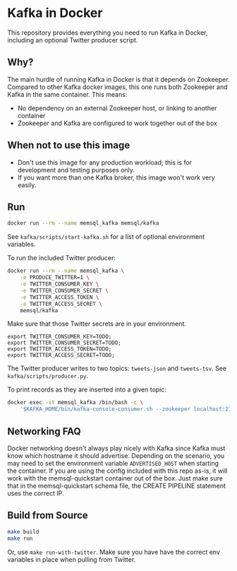 Kafka in Docker
===============

This repository provides everything you need to run Kafka in Docker, including
an optional Twitter producer script.

Why?
---

The main hurdle of running Kafka in Docker is that it depends on Zookeeper.
Compared to other Kafka docker images, this one runs both Zookeeper and Kafka
in the same container. This means:

* No dependency on an external Zookeeper host, or linking to another container
* Zookeeper and Kafka are configured to work together out of the box

When not to use this image
--------------------------

* Don't use this image for any production workload; this is for
  development and testing purposes only.
* If you want more than one Kafka broker, this image won't work very easily.

Run
---

```bash
docker run --rm --name memsql_kafka memsql/kafka
```

See `kafka/scripts/start-kafka.sh` for a list of optional environment variables.

To run the included Twitter producer:

```bash
docker run --rm --name memsql_kafka \
    -e PRODUCE_TWITTER=1 \
    -e TWITTER_CONSUMER_KEY \
    -e TWITTER_CONSUMER_SECRET \
    -e TWITTER_ACCESS_TOKEN \
    -e TWITTER_ACCESS_SECRET \
    memsql/kafka
```

Make sure that those Twitter secrets are in your environment.

```
export TWITTER_CONSUMER_KEY=TODO;
export TWITTER_CONSUMER_SECRET=TODO;
export TWITTER_ACCESS_TOKEN=TODO;
export TWITTER_ACCESS_SECRET=TODO;
```

The Twitter producer writes to two topics:
`tweets-json` and `tweets-tsv`. See `kafka/scripts/producer.py`.

To print records as they are inserted into a given topic:

```bash
docker exec -it memsql_kafka /bin/bash -c \
    '$KAFKA_HOME/bin/kafka-console-consumer.sh --zookeeper localhost:2181 --topic <TOPIC>'
```

Networking FAQ
--------------

Docker networking doesn't always play nicely with Kafka since Kafka must know
which hostname it should advertise.  Depending on the scenario, you may need to
set the environment variable `ADVERTISED_HOST` when starting the container.  If
you are using the config included with this repo as-is, it will work with the
memsql-quickstart container out of the box.  Just make sure that in the
memsql-quickstart schema file, the CREATE PIPELINE statement uses the correct
IP.

Build from Source
-----------------

```bash
make build
make run
```

Or, use `make run-with-twitter`. Make sure you have have the correct env
variables in place when pulling from Twitter.
